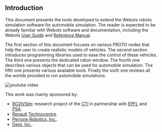 ## Introduction

This document presents the tools developed to extend the Webots robots simulation software for automobile simulation.
The reader is expected to be already familiar with Webots software and documentation, including the Webots [User Guide](../guide/index.md) and [Reference Manual](../reference/index.md).

The first section of this document focuses on various PROTO nodes that help the user to create realistic models of vehicles.
The second section introduces programming libraries used to ease the control of these vehicles.
The third one presents the dedicated robot-window.
The fourth one describes various objects that can be used for automobile simulation.
The fifth one presents various available tools.
Finally the sixth one reviews all the worlds provided to run automobile simulations.

![youtube video](https://www.youtube.com/watch?v=RhzZ6Ao6Shc&t)

This work was mainly sponsored by:

- [RO2IVSim](https://www.epfl.ch/labs/disal/research/ro2ivsim/): research project of the [CTI](https://www.innosuisse.ch) in partnership with [EPFL](https://epfl.ch) and [PSA](https://www.groupe-psa.com).
- [Renault](https://group.renault.com) [Technocentre](https://group.renault.com/en/our-company/locations/technocentre-2/).
- [Perrone Robotics, Inc.](https://www.perronerobotics.com).
- [Derq, Inc.](https://derq.com).
